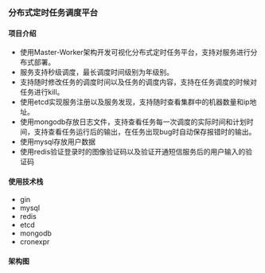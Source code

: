 ### 分布式定时任务调度平台

#### 项目介绍

- 使用Master-Worker架构开发可视化分布式定时任务平台，支持对服务进行分布式部署。
- 服务支持秒级调度，最长调度时间级别为年级别。
- 支持随时修改任务的调度时间以及任务的调度内容，支持在任务调度的时候对任务进行kill。
- 使用etcd实现服务注册以及服务发现，支持随时查看集群中的机器数量和ip地址。
- 使用mongodb存放日志文件，支持查看任务每一次调度的实际时间和计划时间，支持查看任务运行后的输出，在任务出现bug时自动保存报错时的输出。
- 使用mysql存放用户数据
- 使用redis验证登录时的图像验证码以及验证开通短信服务后的用户输入的验证码



#### 使用技术栈

- gin
- mysql
- redis
- etcd
- mongodb
- cronexpr



#### 架构图

